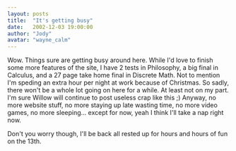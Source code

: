 ```yaml
---
layout: posts
title:  "It's getting busy"
date:   2002-12-03 19:00:00
author: "Jody"
avatar: "wayne_calm"
---
```

Wow. Things sure are getting busy around here. While I'd love to finish some more features of the site, I have 2 tests in Philosophy, a big final in Calculus, and a 27 page take home final in Discrete Math. Not to mention I'm speding an extra hour per night at work because of Christmas. So sadly, there won't be a whole lot going on here for a while. At least not on my part. I'm sure Willow will continue to post useless crap like this ;) Anyway, no more website stuff, no more staying up late wasting time, no more video games, no more sleeping... except for now, yeah I think I'll take a nap right now.

Don't you worry though, I'll be back all rested up for hours and hours of fun on the 13th.